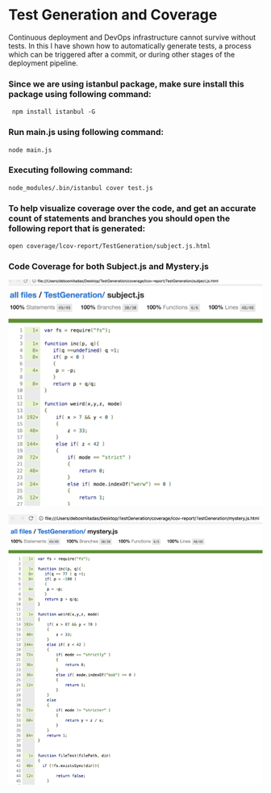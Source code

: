 
# Test Generation and Coverage

Continuous deployment and DevOps infrastructure cannot survive without tests. In this I have shown how to automatically generate tests, a process which can be triggered after a commit, or during other stages of the deployment pipeline.

### Since we are using istanbul package, make sure install this package using following command:  
     npm install istanbul -G
     
### Run main.js using following command:
    node main.js
  
### Executing following command:
    node_modules/.bin/istanbul cover test.js
    
### To help visualize coverage over the code, and get an accurate count of statements and branches you should open the following report that is generated:
    open coverage/lcov-report/TestGeneration/subject.js.html

### Code Coverage for both Subject.js and Mystery.js

![file](https://github.com/debosmitadasncsu/Automatic-Test-Case-Generation/blob/master/Screenshots/Screen%20Shot%202017-10-13%20at%208.25.34%20PM.png)

![file](https://github.com/debosmitadasncsu/Automatic-Test-Case-Generation/blob/master/Screenshots/Screen%20Shot%202017-10-13%20at%208.26.01%20PM.png)


